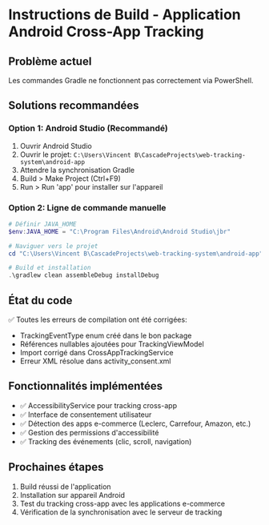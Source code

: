 # Instructions de Build - Application Android Cross-App Tracking

## Problème actuel
Les commandes Gradle ne fonctionnent pas correctement via PowerShell. 

## Solutions recommandées

### Option 1: Android Studio (Recommandé)
1. Ouvrir Android Studio
2. Ouvrir le projet: `C:\Users\Vincent B\CascadeProjects\web-tracking-system\android-app`
3. Attendre la synchronisation Gradle
4. Build > Make Project (Ctrl+F9)
5. Run > Run 'app' pour installer sur l'appareil

### Option 2: Ligne de commande manuelle
```powershell
# Définir JAVA_HOME
$env:JAVA_HOME = "C:\Program Files\Android\Android Studio\jbr"

# Naviguer vers le projet
cd "C:\Users\Vincent B\CascadeProjects\web-tracking-system\android-app"

# Build et installation
.\gradlew clean assembleDebug installDebug
```

## État du code
✅ Toutes les erreurs de compilation ont été corrigées:
- TrackingEventType enum créé dans le bon package
- Références nullables ajoutées pour TrackingViewModel
- Import corrigé dans CrossAppTrackingService
- Erreur XML résolue dans activity_consent.xml

## Fonctionnalités implémentées
- ✅ AccessibilityService pour tracking cross-app
- ✅ Interface de consentement utilisateur
- ✅ Détection des apps e-commerce (Leclerc, Carrefour, Amazon, etc.)
- ✅ Gestion des permissions d'accessibilité
- ✅ Tracking des événements (clic, scroll, navigation)

## Prochaines étapes
1. Build réussi de l'application
2. Installation sur appareil Android
3. Test du tracking cross-app avec les applications e-commerce
4. Vérification de la synchronisation avec le serveur de tracking
